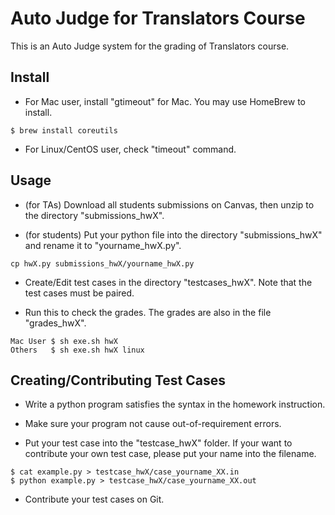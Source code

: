 Auto Judge for Translators Course
======

This is an Auto Judge system for the grading of Translators course.

Install
------

* For Mac user, install "gtimeout" for Mac. You may use HomeBrew to install.

~~~
$ brew install coreutils
~~~

* For Linux/CentOS user, check "timeout" command.

Usage
------

* (for TAs) Download all students submissions on Canvas, then unzip to the directory "submissions_hwX".

* (for students) Put your python file into the directory "submissions_hwX" and rename it to "yourname_hwX.py".

~~~
cp hwX.py submissions_hwX/yourname_hwX.py
~~~

* Create/Edit test cases in the directory "testcases_hwX". Note that the test cases must be paired.

* Run this to check the grades. The grades are also in the file "grades_hwX".

~~~
Mac User $ sh exe.sh hwX
Others   $ sh exe.sh hwX linux
~~~

Creating/Contributing Test Cases
------

* Write a python program satisfies the syntax in the homework instruction.

* Make sure your program not cause out-of-requirement errors.

* Put your test case into the "testcase_hwX" folder. If your want to contribute your own test case, please put your name into the filename.

~~~
$ cat example.py > testcase_hwX/case_yourname_XX.in
$ python example.py > testcase_hwX/case_yourname_XX.out
~~~

* Contribute your test cases on Git.
